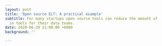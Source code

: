 ```yaml
---
layout: post
title: 'Open source ELT: A practical example'
subtitle: For many startups open source tools can reduce the amount of investments
  in tools for their data teams.
date: 2020-06-29 21:00:00 +0000
background: ''

---
```

